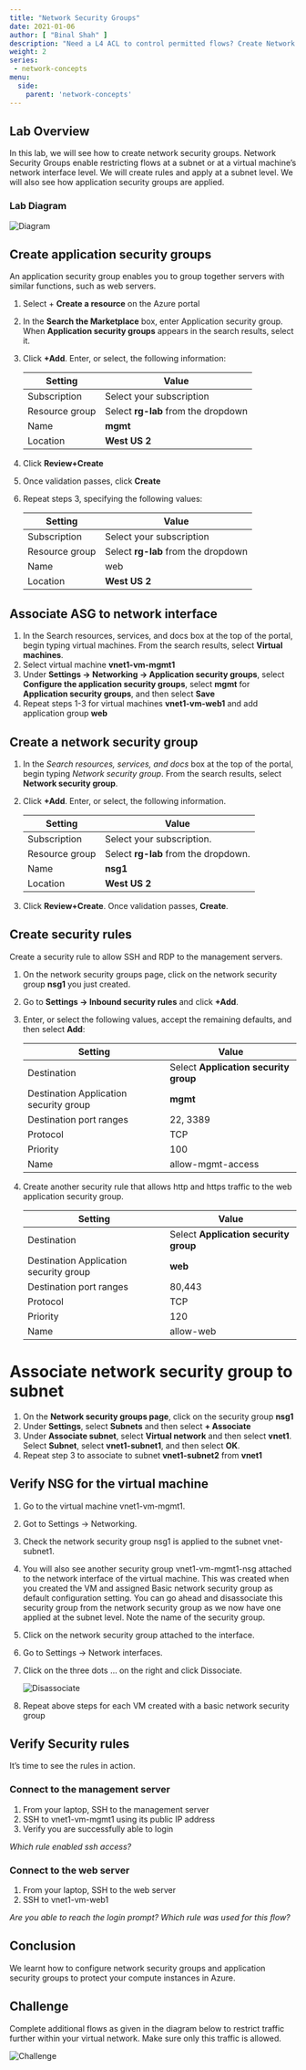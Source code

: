```yaml
---
title: "Network Security Groups"
date: 2021-01-06
author: [ "Binal Shah" ]
description: "Need a L4 ACL to control permitted flows? Create Network Security Groups (NSGs) using Application Security Groups (ASGs)."
weight: 2
series:
 - network-concepts
menu:
  side:
    parent: 'network-concepts'
---
```


## Lab Overview

In this lab, we will see how to create network security groups. Network Security Groups enable restricting flows at a subnet or at a virtual machine’s network interface level. We will create rules and apply at a subnet level. We will also see how application security groups are applied.

### Lab Diagram

![Diagram](/network/concepts/images/lab02-01-diagram.png)

## Create application security groups

An application security group enables you to group together servers with similar functions, such as web servers.

1. Select + **Create a resource** on the Azure portal
1. In the **Search the Marketplace** box, enter Application security group. When **Application security groups** appears in the search results, select it.
1. Click **+Add**. Enter, or select, the following information:

    | **Setting** | **Value** |
    |---|---|
    | Subscription | Select your subscription |
    | Resource group | Select **rg-lab** from the dropdown |
    | Name | **mgmt** |
    | Location | **West US 2** |

4. Click **Review+Create**
5. Once validation passes, click **Create**
6. Repeat steps 3, specifying the following values:

    | **Setting** | **Value** |
    | ---|--- |
    | Subscription | Select your subscription |
    | Resource group | Select **rg-lab** from the dropdown |
    | Name | web |
    | Location | **West US 2** |

## Associate ASG to network interface

1. In the Search resources, services, and docs box at the top of the portal, begin typing virtual machines. From the search results, select **Virtual machines**.
1. Select virtual machine **vnet1-vm-mgmt1**
1. Under **Settings &rarr; Networking &rarr; Application security groups**, select **Configure the application security groups**, select **mgmt** for **Application security groups**, and then select **Save**
1. Repeat steps 1-3 for virtual machines **vnet1-vm-web1** and add application group **web**

## Create a network security group

1. In the _Search resources, services, and docs_ box at the top of the portal, begin typing _Network security group_. From the search results, select **Network security group**.
1. Click **+Add**. Enter, or select, the following information.

    | **Setting** | **Value** |
    |---|---|
    | Subscription | Select your subscription. |
    | Resource group | Select **rg-lab** from the dropdown. |
    | Name | **nsg1** |
    | Location | **West US 2** |

1. Click **Review+Create**. Once validation passes, **Create**.

## Create security rules

Create a security rule to allow SSH and RDP to the management servers.

1. On the network security groups page, click on the network security group **nsg1** you just created.
1. Go to **Settings &rarr; Inbound security rules** and click **+Add**.
1. Enter, or select the following values, accept the remaining defaults, and then select **Add**:

    | **Setting** | **Value** |
    |---|---|
    | Destination | Select **Application security group** |
    | Destination Application security group | **mgmt** |
    | Destination port ranges | 22, 3389 |
    | Protocol | TCP |
    | Priority | 100 |
    | Name | allow-mgmt-access |

1. Create another security rule that allows http and https traffic to the web application security group.

    | **Setting** | **Value** |
    |---|---|
    | Destination | Select **Application security group** |
    | Destination Application security group | **web** |
    | Destination port ranges | 80,443 |
    | Protocol | TCP |
    | Priority | 120 |
    | Name | allow-web |

# Associate network security group to subnet

1. On the **Network security groups page**, click on the security group **nsg1**
1. Under **Settings**, select **Subnets** and then select **+ Associate**
1. Under **Associate subnet**, select **Virtual network** and then select **vnet1**. Select **Subnet**, select **vnet1-subnet1**, and then select **OK**.
1. Repeat step 3 to associate to subnet **vnet1-subnet2** from **vnet1**

## Verify NSG for the virtual machine

1. Go to the virtual machine vnet1-vm-mgmt1.
1. Got to Settings &rarr; Networking.
1. Check the network security group nsg1 is applied to the subnet vnet-subnet1.
1. You will also see another security group  vnet1-vm-mgmt1-nsg attached to the network interface of the virtual machine. This was created when you created the VM and assigned Basic network security group as default configuration setting. You can go ahead and disassociate this security group from the network security group as we now have one applied at the subnet level. Note the name of the security group.
1. Click on the network security group attached to the interface.
1. Go to Settings &rarr; Network interfaces.
1. Click on the three dots … on the right and click Dissociate.

    ![Disassociate](/network/concepts/images/lab02-02-disassociate.png)

1. Repeat above steps for each VM created with a basic network security group

## Verify Security rules

It’s time to see the rules in action.

### Connect to the management server

1. From your laptop, SSH to the management server
1. SSH to vnet1-vm-mgmt1 using its public IP address
1. Verify you are successfully able to login

_Which rule enabled ssh access?_

### Connect to the web server

1. From your laptop, SSH to the web server
1. SSH to vnet1-vm-web1

_Are you able to reach the login prompt? Which rule was used for this flow?_

## Conclusion

We learnt how to configure network security groups and application security groups to protect your compute instances in Azure.

## Challenge

Complete additional flows as given in the diagram below to restrict traffic further within your virtual network. Make sure only this traffic is allowed.

![Challenge](/network/concepts/images/lab02-03-challenge.png)
